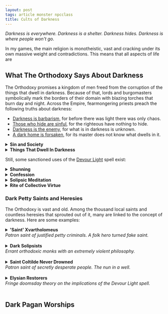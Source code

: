 ```yaml
---
layout: post
tags: article monster npcclass
title: Cults of Darkness
---
```


_Darkness is everywhere. Darkness is a shelter. Darkness hides. Darkness is where people won't go._

In my games, the main religion is monotheistic, vast and cracking under its own massive weight and contradictions. This means that all aspects of life are 

## What The Orthodoxy Says About Darkness

The Orthodoxy promises a kingdom of men freed from the corruption of the things that dwell in darkness. Because of that, lords and burgomasters symbolically mark the borders of their domain with blazing torches that burn day and night. Across the Empire, fearmongering priests preach the following truths about darkness:

- <ins>Darkness is barbarism</ins>, for before there was light there was only chaos.
- <ins>Those who hide are sinful</ins>, for the righteous have nothing to hide.
- <ins>Darkness is the enemy</ins>, for what is in darkness is unknown. 
- <ins>A dark home is forsaken</ins>, for its master does not know what dwells in it.

<details markdown="1">
<summary><b>Sin and Society</b></summary>
Communities harboring sin know misery for they are forsaken by the Authority. Hence, one’s sins are the whole parish’s business. Sins are to be appropriately atoned for and unrepentant sinners shunned or executed to preserve the Authority’s favour.
</details>

<details markdown="1">
<summary><b>Things That Dwell In Darkness</b></summary>
For the reasons listed above, a pious person should distrust, fear and fight things that dwell in the dark. This concept is not clearly defined in the Holy Texts, but, over the centuries, the Church has interpreted it as including such things as people who do business after sunset, nocturnal animals, humanoids with darkvision, aquatic creatures, the undead, people who live underground, winter, and people who have been incarcerated.
</details>

Still, some sanctioned uses of the [Devour Light](/2020/11/13/devour-light/) spell exist:

<details markdown="1">
<summary><b>Shunning</b></summary>
Since the Church considers a dark home abandoned, in some principalities, a person is cast aside from the community by ritually devouring all the lights in its home, plunging it in total darkness. The shunned person is thus stuck in an impossible dilemma: stay and be considered a darkness dweller, or leave their home, either which legitimates the expropriation. Once the spell ends and the light shines back in, the house is claimed by the community.
</details>

<details markdown="1">
<summary><b>Confession</b></summary>
A sinner who wants to avoid being shunned better atone before others take the matter in their hands. That is why confession is one of the core sacraments of the Orthodoxy. In many cathedrals, confessors ritually plunge certain alcoves in complete darkness for that purpose. They sit there in prayer, unable to see who will join them. Darkness serves a double purpose here: preserving anonymity, and being the first step towards penance, as willingly entering it is an admission of sin by itself.
</details>

<details markdown="1">
<summary><b>Solipsic Meditation</b></summary>
Orthodox monasticism implies some sort of ritualized tests of faith. Sometimes, these take the form of long daily meditative prayers isolated in complete darkness. During them, monks look inward, pray and reject everything they perceive. Indeed, in the dark, the only certainties are yourself and the Orthodoxy. 
</details>

<details markdown="1">
<summary><b>Rite of Collective Virtue</b></summary>
Once per year, on the day furthest apart from the holiest, certain parishes test their faith by holding ostentatious demonstrations of virtue. These demonstrations are simple in appearance: a crowd — self-important bourgeois men dragging their servants and household, debaucherous nobles demonstrating their restraint for a future court plea, unwed youth looking to impress potential in-laws, hungry commoners hoping to improve their lot — gathers in the church at noon which is then locked from the outside and plunged into magical darkness. When the six o’clock bell rings, if the crowd hasn’t devolved into chaos, the rest of the year will be auspicious. But with darkness providing impunity, and with masters, servants, rivals and lovers trapped together, the occasion is ripe for drama ranging from petty theft to murder.
</details>

### Dark Petty Saints and Heresies
The Orthodoxy is vast and old. Among the thousand local saints and countless heresies that sprouted out of it, many are linked to the concept of darkness. Here are some examples:

<details markdown="1">
<summary><b>'Saint' Xvartholomeus</b><br><i>Patron saint of justified petty criminals. A folk hero turned fake saint.</i></summary>
Xvartholomeus appears in many legends. Most often as some sort of mousy accountant for some powerful being. After years of unappreciated servile labor, he steals some part of his master’s power (gold, divine spark, secrets, etc.) and runs away. He is never caught because many people look like him.

‘Xvart Coins’ depicting his taunting face as the ‘heads’ are often left where a petty crime was uncaught. The Church tolerates celebrations of Xvartholomeus during carnivals, notably because [he is real and undeniable](/class/xvart), but would severely punish outright worship. Over time, the Inquisition has narrowed down some traits as suspiciously Xvarthlomeus-like: male pattern baldness, small stature, blueish skin, and a phrygian cap. But these could be [false leads](https://static.wikia.nocookie.net/smurfs/images/e/e7/Generic_Smurf.jpg/revision/latest?cb=20220924125954).
</details><br>

<details markdown="1">
<summary><b>Dark Solipsists</b><br><i>Errant orthodoxic monks with an extremely violent philosophy.</i></summary>
The Church teaches that things in the dark are deceptive, any shadowy business ill intended, and any plea a potential manipulation. Some zealots known as the Dark Solipsists push this to the extreme and will kill anything they encounter in darkness with righteous ruthlessness, believing that the only truths is the dark are themselves and the holy texts. For them, the Devour Light spell is akin to a berserker’s rage. They roam the streets at night armed with flails and spiked chains chanting holy psalms in a drunken fervor fueled by blind faith and rage. For many, dark solipsists are little more than hooligans and little to no tears are shed when the body of one is inevitably found with its throat slit when the morning comes, which ends up fueling the monks' paranoia.
</details><br>

<details markdown="1">
<summary><b>Saint Coltilde Never Drowned</b> <br><i>Patron saint of secretly desperate people. The nun in a well.</i></summary>
People call to Coltilde before throwing a coin in a wishing well or any opaquely dark hole. It is said that doing so might goad her into interceding in your favour to the Authority. She was martyred by being tied, weighed and thrown down a well by pagans. She was still alive and praying after two weeks. Heretical folklore believes she still survives in some well [as a ghoul](/class/fighter/ghoul), while some scholars have theorized her being the syncretism of some Gullet Gods (see below) by the Church. These scholars were executed.
</details><br>

<details markdown="1">
<summary><b>Elysian Restorers</b> <br><i>Fringe doomsday theory on the implications of the Devour Light spell.</i></summary>
It is well understood by the Orthodoxy that the base state of the world is dark chaos. Only once divine light poured in from Heaven were civilisations able to rise. Some scholars see the proof of that in the [Devour Light](/2020/11/13/devour-light/) spell. It indeed seems like light can be banished like any extraplanar creature and, like any other foreign element, it quickly dies if not fed copious amounts of energy to consume. From this theory rose the Elysian Restorers, a doomsday sect who believes that the quantity of light is finite. For them, it being diluted over many planes is the reason righteousness and morality are fighting a losing battle. Civilisation is an experiment doomed to be imperfect and only by returning light to the Authority can there be a strong, perfect, invincible and good empire. For most of them, this belief is translated by using as little light as possible and casting Devour Light over areas where light serves little purpose. The more extreme Restorers would love to cast devour light on the sun, ushering a heavenly golden age above, and the collapse of most civilisations.
  
</details><br>

## Dark Pagan Worships

